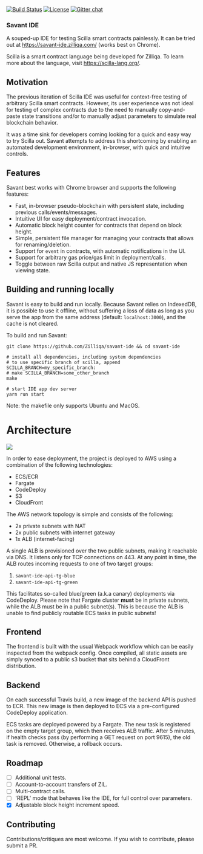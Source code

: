 
[![Build Status](https://travis-ci.com/Zilliqa/savant-ide.svg?token=JW9XZmrp42GWiwtgCs9i&branch=master)](https://travis-ci.com/Zilliqa/savant-ide)
[![License](https://img.shields.io/badge/License-GPLv3-blue.svg)](https://github.com/Zilliqa/savant-ide/blob/master/LICENSE)
[![Gitter chat](http://img.shields.io/badge/chat-on%20gitter-077a8f.svg)](https://gitter.im/Zilliqa/SmartContract)

### Savant IDE

A souped-up IDE for testing Scilla smart contracts painlessly. It can be tried out at https://savant-ide.zilliqa.com/ (works best on Chrome). 

Scilla is a smart contract language being developed for Zilliqa. To learn more about the language, visit https://scilla-lang.org/.

## Motivation

The previous iteration of Scilla IDE was useful for
context-free testing of arbitrary Scilla smart contracts. However, its user
experience was not ideal for testing of complex contracts due to the need to
manually copy-and-paste state transitions and/or to manually adjust parameters
to simulate real blockchain behavior.

It was a time sink for developers coming looking for a quick and
easy way to try Scilla out. Savant attempts to address this shortcoming by
enabling an automated development environment, in-browser, with quick and
intuitive controls.

## Features

Savant best works with Chrome browser and supports the following features:

- Fast, in-browser pseudo-blockchain with persistent state, including previous
  calls/events/messages.
- Intuitive UI for easy deployment/contract invocation.
- Automatic block height counter for contracts that depend on block height.
- Simple, persistent file manager for managing your contracts that allows for
  renaming/deletion.
- Support for `event` in contracts, with automatic notifications in the UI.
- Support for arbitrary gas price/gas limit in deployment/calls.
- Toggle between raw Scilla output and native JS representation when viewing
  state.

## Building and running locally

Savant is easy to build and run locally. Because Savant relies on IndexedDB,
it is possible to use it offline, without suffering a loss of data as long as
you serve the app from the same address (default: `localhost:3000`), and the
cache is not cleared.

To build and run Savant:

```
git clone https://github.com/Zilliqa/savant-ide && cd savant-ide

# install all dependencies, including system dependencies
# to use specific branch of scilla, append SCILLA_BRANCH=my_specific_branch:
# make SCILLA_BRANCH=some_other_branch
make

# start IDE app dev server
yarn run start
```

Note: the makefile only supports Ubuntu and MacOS.

# Architecture

![](https://raw.githubusercontent.com/zilliqa/savant-ide/blob/dev/savant.svg)

In order to ease deployment, the project is deployed to AWS using
a combination of the following technologies:

- ECS/ECR
- Fargate
- CodeDeploy
- S3
- CloudFront

The AWS network topology is simple and consists of the following:

- 2x private subnets with NAT
- 2x public subnets with internet gateway
- 1x ALB (internet-facing)

A single ALB is provisioned over the two public subnets, making it
reachable via DNS. It listens only for TCP connections on 443. At any point in
time, the ALB routes incoming requests to one of two target groups:

1. `savant-ide-api-tg-blue`
2. `savant-ide-api-tg-green`

This facilitates so-called blue/green (a.k.a canary) deployments via
CodeDeploy. Please note that Fargate cluster **must** be in private subnets,
while the ALB must be in a public subnet(s). This is because the ALB is unable
to find publicly routable ECS tasks in public subnets!

## Frontend

The frontend is built with the usual Webpack workflow which can be easily
inspected from the webpack config. Once compiled, all static assets are simply
synced to a public s3 bucket that sits behind a CloudFront distribution.

## Backend

On each successful Travis build, a new image of the backend API is pushed to
ECR. This new image is then deployed to ECS via a pre-configured CodeDeploy
application.

ECS tasks are deployed powered by a Fargate. The new task is registered on the
empty target group, which then receives ALB traffic.  After 5 minutes, if
health checks pass (by performing a GET request on port 9615), the old task is
removed. Otherwise, a rollback occurs.

## Roadmap

- [ ] Additional unit tests.
- [ ] Account-to-account transfers of ZIL.
- [ ] Multi-contract calls.
- [ ] 'REPL' mode that behaves like the IDE, for full control over parameters.
- [x] Adjustable block height increment speed.

## Contributing

Contributions/critiques are most welcome. If you wish to contribute,
please submit a PR.
